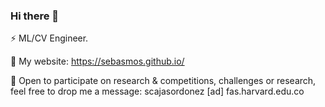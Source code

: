 ### Hi there 👋

⚡ ML/CV Engineer. 

🔭 My website: https://sebasmos.github.io/ 

👯 Open to participate on research & competitions, challenges or research, feel free to drop me a message: scajasordonez [ad] fas.harvard.edu.co
